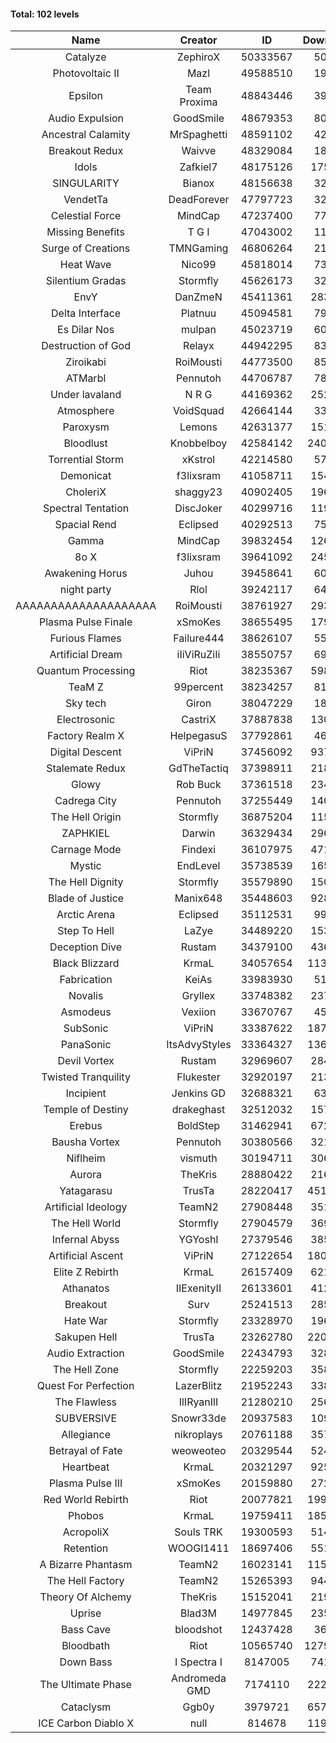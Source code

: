 #### Total: 102 levels

| Name | Creator | ID | Downloads | Likes |
|:---:|:---:|:---:|:---:|:---:|
| Catalyze | ZephiroX | 50333567 | 50337 | 4989
| Photovoltaic II | Mazl | 49588510 | 19147 | 2259
| Epsilon | Team Proxima | 48843446 | 39755 | 4168
| Audio Expulsion | GoodSmile | 48679353 | 80154 | 6929
| Ancestral Calamity | MrSpaghetti | 48591102 | 42486 | 3956
| Breakout Redux | Waivve | 48329084 | 18083 | 1929
| Idols | Zafkiel7 | 48175126 | 175064 | 21419
| SINGULARITY | Bianox | 48156638 | 32556 | 5988
| VendetTa | DeadForever | 47797723 | 32021 | 3171
| Celestial Force  | MindCap | 47237400 | 77183 | 7124
| Missing Benefits | T G I | 47043002 | 11616 | 1018
| Surge of Creations | TMNGaming | 46806264 | 21120 | 2063
| Heat Wave | Nico99 | 45818014 | 73873 | 6900
| Silentium Gradas | Stormfly | 45626173 | 32516 | 3184
| EnvY | DanZmeN | 45411361 | 283046 | 25173
| Delta Interface | Platnuu | 45094581 | 79227 | 7818
| Es Dilar Nos | mulpan | 45023719 | 60053 | 5333
| Destruction of God | Relayx | 44942295 | 83574 | 8286
| Ziroikabi | RoiMousti | 44773500 | 85407 | 7204
| ATMarbl | Pennutoh | 44706787 | 78458 | 7066
| Under lavaland | N R G | 44169362 | 252519 | 22860
| Atmosphere | VoidSquad | 42664144 | 33236 | 2722
| Paroxysm | Lemons | 42631377 | 151311 | 12508
| Bloodlust | Knobbelboy | 42584142 | 2400644 | 233142
| Torrential Storm | xKstrol | 42214580 | 57076 | 542
| Demonicat | f3lixsram | 41058711 | 154751 | 12504
| CholeriX | shaggy23 | 40902405 | 196949 | 15251
| Spectral Tentation | DiscJoker | 40299716 | 119225 | 8393
| Spacial Rend | Eclipsed | 40292513 | 75156 | 6443
| Gamma | MindCap | 39832454 | 126950 | 11337
| 8o X | f3lixsram | 39641092 | 245269 | 19393
| Awakening Horus | Juhou | 39458641 | 60409 | 5300
| night party | Rlol | 39242117 | 64765 | 6293
| AAAAAAAAAAAAAAAAAAAA | RoiMousti | 38761927 | 293515 | 19326
| Plasma Pulse Finale | xSmoKes | 38655495 | 179696 | 16211
| Furious Flames | Failure444 | 38626107 | 55490 | 4365
| Artificial Dream | iIiViRuZiIi | 38550757 | 69740 | 5964
| Quantum Processing | Riot | 38235367 | 598249 | 41771
| TeaM Z | 99percent | 38234257 | 81146 | 6523
| Sky tech | Giron | 38047229 | 18329 | 1794
| Electrosonic | CastriX | 37887838 | 130408 | 11685
| Factory Realm X | HelpegasuS | 37792861 | 46221 | 4462
| Digital Descent | ViPriN | 37456092 | 937297 | 88124
| Stalemate Redux | GdTheTactiq | 37398911 | 218366 | 16547
| Glowy | Rob Buck | 37361518 | 234733 | 23832
| Cadrega City | Pennutoh | 37255449 | 140147 | 12786
| The Hell Origin | Stormfly | 36875204 | 115290 | 9366
| ZAPHKIEL | Darwin | 36329434 | 296889 | 32167
| Carnage Mode | Findexi | 36107975 | 471073 | 44871
| Mystic | EndLevel | 35738539 | 165536 | 15428
| The Hell Dignity | Stormfly | 35579890 | 150583 | 13021
| Blade of Justice | Manix648 | 35448603 | 928133 | 96030
| Arctic Arena | Eclipsed | 35112531 | 99569 | 7632
| Step To Hell | LaZye | 34489220 | 153963 | 15711
| Deception Dive | Rustam | 34379100 | 436707 | 28706
| Black Blizzard | KrmaL | 34057654 | 1136132 | 111166
| Fabrication | KeiAs | 33983930 | 51375 | 5691
| Novalis | Gryllex | 33748382 | 237682 | 21531
| Asmodeus | Vexiion | 33670767 | 45515 | 4276
| SubSonic | ViPriN | 33387622 | 1873290 | 142752
| PanaSonic | ItsAdvyStyles | 33364327 | 1361624 | 175104
| Devil Vortex | Rustam | 32969607 | 284777 | 25589
| Twisted Tranquility | Flukester | 32920197 | 213923 | 21037
| Incipient | Jenkins GD | 32688321 | 63444 | 5950
| Temple of Destiny | drakeghast | 32512032 | 157568 | 15326
| Erebus | BoldStep | 31462941 | 672048 | 62794
| Bausha Vortex | Pennutoh | 30380566 | 321852 | 29158
| Niflheim | vismuth | 30194711 | 306758 | 24400
| Aurora | TheKris | 28880422 | 216169 | 20256
| Yatagarasu  | TrusTa | 28220417 | 4510105 | 423554
| Artificial Ideology | TeamN2 | 27908448 | 351782 | 35232
| The Hell World | Stormfly | 27904579 | 369475 | 27231
| Infernal Abyss | YGYoshI | 27379546 | 385732 | 38468
| Artificial Ascent | ViPriN | 27122654 | 1802559 | 159878
| Elite Z Rebirth | KrmaL | 26157409 | 621083 | 41037
| Athanatos | IIExenityII | 26133601 | 412293 | 46127
| Breakout | Surv | 25241513 | 285545 | 28938
| Hate War | Stormfly | 23328970 | 196429 | 14893
| Sakupen Hell | TrusTa | 23262780 | 2200675 | 162147
| Audio Extraction | GoodSmile | 22434793 | 328786 | 31578
| The Hell Zone | Stormfly | 22259203 | 358234 | 23496
| Quest For Perfection | LazerBlitz | 21952243 | 338042 | 29602
| The Flawless | IlIRyanIlI | 21280210 | 256414 | 23448
| SUBVERSIVE | Snowr33de | 20937583 | 109496 | 14203
| Allegiance | nikroplays | 20761188 | 357070 | 38909
| Betrayal of Fate | weoweoteo | 20329544 | 524187 | 49238
| Heartbeat | KrmaL | 20321297 | 925458 | 82548
| Plasma Pulse III | xSmoKes | 20159880 | 272475 | 26795
| Red World Rebirth | Riot | 20077821 | 1991648 | 133833
| Phobos | KrmaL | 19759411 | 1858067 | 167578
| AcropoliX | Souls TRK | 19300593 | 514997 | 72728
| Retention | WOOGI1411 | 18697406 | 551928 | 68713
| A Bizarre Phantasm | TeamN2 | 16023141 | 1158619 | 116351
| The Hell Factory | TeamN2 | 15265393 | 944338 | 93670
| Theory Of Alchemy | TheKris | 15152041 | 219589 | 16376
| Uprise | Blad3M | 14977845 | 235969 | 22201
| Bass Cave | bloodshot | 12437428 | 36698 | 4321
| Bloodbath | Riot | 10565740 | 12792319 | 1172895
| Down Bass | I Spectra I | 8147005 | 741470 | 67190
| The Ultimate Phase | Andromeda GMD | 7174110 | 2220579 | 225810
| Cataclysm | Ggb0y | 3979721 | 6579650 | 534287
| ICE Carbon Diablo X | null | 814678 | 1197565 | 87073
